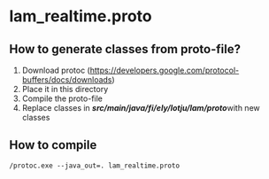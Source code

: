 # lam_realtime.proto

## How to generate classes from proto-file?

1. Download protoc (https://developers.google.com/protocol-buffers/docs/downloads)
2. Place it in this directory
3. Compile the proto-file
4. Replace classes in ***src/main/java/fi/ely/lotju/lam/proto***with new classes

## How to compile

    /protoc.exe --java_out=. lam_realtime.proto
